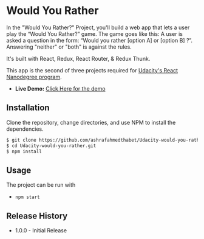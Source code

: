 # Would You Rather

In the "Would You Rather?" Project, you'll build a web app that lets a user play the “Would You Rather?” game. The game goes like this: A user is asked a question in the form: “Would you rather [option A] or [option B] ?”. Answering "neither" or "both" is against the rules.

It's built with React, Redux, React Router, & Redux Thunk.

This app is the second of three projects required for [Udacity's React Nanodegree program](https://www.udacity.com/course/react-nanodegree--nd019).

- **Live Demo:** [Click Here for the demo]()

## Installation

Clone the repository, change directories, and use NPM to install the dependencies.

```bash
$ git clone https://github.com/ashrafahmedthabet/Udacity-would-you-rather.git
$ cd Udacity-would-you-rather.git
$ npm install
```

## Usage

The project can be run with

- `npm start`

## Release History

- 1.0.0 - Initial Release
